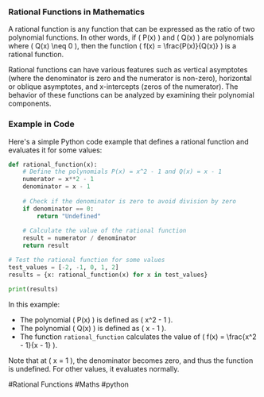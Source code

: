 ### Rational Functions in Mathematics

A rational function is any function that can be expressed as the ratio of two polynomial functions. In other words, if \( P(x) \) and \( Q(x) \) are polynomials where \( Q(x) \neq 0 \), then the function \( f(x) = \frac{P(x)}{Q(x)} \) is a rational function.

Rational functions can have various features such as vertical asymptotes (where the denominator is zero and the numerator is non-zero), horizontal or oblique asymptotes, and x-intercepts (zeros of the numerator). The behavior of these functions can be analyzed by examining their polynomial components.

### Example in Code

Here's a simple Python code example that defines a rational function and evaluates it for some values:

```python
def rational_function(x):
    # Define the polynomials P(x) = x^2 - 1 and Q(x) = x - 1
    numerator = x**2 - 1
    denominator = x - 1
    
    # Check if the denominator is zero to avoid division by zero
    if denominator == 0:
        return "Undefined"
    
    # Calculate the value of the rational function
    result = numerator / denominator
    return result

# Test the rational function for some values
test_values = [-2, -1, 0, 1, 2]
results = {x: rational_function(x) for x in test_values}

print(results)
```

In this example:
- The polynomial \( P(x) \) is defined as \( x^2 - 1 \).
- The polynomial \( Q(x) \) is defined as \( x - 1 \).
- The function `rational_function` calculates the value of \( f(x) = \frac{x^2 - 1}{x - 1} \).

Note that at \( x = 1 \), the denominator becomes zero, and thus the function is undefined. For other values, it evaluates normally.

#Rational Functions #Maths #python
